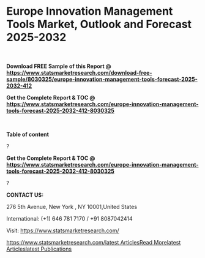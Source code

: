 <h1>Europe Innovation Management Tools Market, Outlook and Forecast 2025-2032</h1><br/><p><strong>Download FREE Sample of this Report @ <a href="https://www.statsmarketresearch.com/download-free-sample/8030325/europe-innovation-management-tools-forecast-2025-2032-412">https://www.statsmarketresearch.com/download-free-sample/8030325/europe-innovation-management-tools-forecast-2025-2032-412</a></strong></p>
 
 
 
 <div><b>Get the Complete Report & TOC @ <a href="https://www.statsmarketresearch.com/europe-innovation-management-tools-forecast-2025-2032-412-8030325">https://www.statsmarketresearch.com/europe-innovation-management-tools-forecast-2025-2032-412-8030325</a></b></div>
 
 
 
 <p><br />
 
 <b>Table of content</b></p>
 
 
 
 <p>? </p>
 
 
 
 <div><b>Get the Complete Report & TOC @ <a href="https://www.statsmarketresearch.com/europe-innovation-management-tools-forecast-2025-2032-412-8030325">https://www.statsmarketresearch.com/europe-innovation-management-tools-forecast-2025-2032-412-8030325</a></b></div>
 
 
 
 <p>? </p>
 
 
 
 <p><b>CONTACT US:</b><br />
 
 276 5th Avenue, New York , NY 10001,United States<br />
 
 International: (+1) 646 781 7170 / +91 8087042414<br />
 
 Visit: <a href="https://www.statsmarketresearch.com/">https://www.statsmarketresearch.com/</a><br />
 
 <a href="https://gyeongbokgung.com">https://www.statsmarketresearch.com/</a><a href="https://hallyeomaritime.com">latest Articles</a><a href="https://jingwansa.com">Read More</a><a href="https://nguoiviet.jp/">latest Articles</a><a href="https://www.intelmarketresearch.com/">latest Publications</a></p>